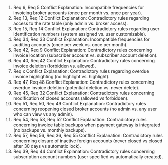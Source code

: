 1. Req 6, Req 5 Conflict Explanation: Incompatible frequencies for invoicing broker accounts (once per month vs. once per year).  
2. Req 13, Req 12 Conflict Explanation: Contradictory rules regarding access to the rate table (only admin vs. broker access).  
3. Req 15, Req 14 Conflict Explanation: Contradictory rules regarding user identification numbers (system assigned vs. user customizable).  
4. Req 34, Req 33 Conflict Explanation: Incompatible frequencies for auditing accounts (once per week vs. once per month).  
5. Req 42, Req 9 Conflict Explanation: Contradictory rules concerning invoice location (subscriber account vs. subscriber account deletion).  
6. Req 40, Req 42 Conflict Explanation: Contradictory rules concerning invoice deletion (forbidden vs. allowed).  
7. Req x Conflict Explanation: Contradictory rules regarding overdue invoice highlighting (no highlight vs. highlight).  
8. Req 47, Req 48 Conflict Explanation: Contradictory rules concerning overdue invoice deletion (potential deletion vs. never delete).  
9. Req 45, Req 32 Conflict Explanation: Contradictory rules concerning modification of closed accounts (allowed vs forbidden).  
10. Req 51, Req 50, Req 49 Conflict Explanation: Contradictory rules concerning reopening closed broker accounts (no admin vs. any user who can view vs any admin).  
11. Req 54, Req 53, Req 52 Conflict Explanation: Contradictory rules concerning invoice table backups when payment gateway is integrated (no backups vs. monthly backups).  
12. Req 57, Req 56, Req 36, Req 55 Conflict Explanation: Contradictory rules concerning closure of inactive foreign accounts (never closed vs closed after 30 days vs automatic lock).  
13. Req 39, Req 44 Conflict Explanation: Contradictory rules concerning subscription account numbers (user specified vs automatically created).
